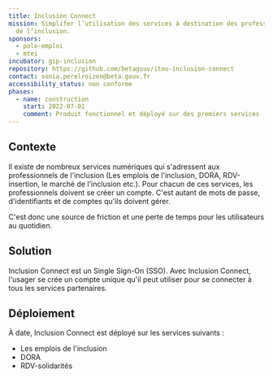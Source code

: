 ```yaml
---
title: Inclusion Connect
mission: Simplifer l’utilisation des services à destination des professionnels
  de l’inclusion.
sponsors:
  - pole-emploi
  - mtei
incubator: gip-inclusion
repository: https://github.com/betagouv/itou-inclusion-connect
contact: sonia.perelroizen@beta.gouv.fr
accessibility_status: non conforme
phases:
  - name: construction
    start: 2022-07-01
    comment: Produit fonctionnel et déployé sur des premiers services
---
```



## Contexte

Il existe de nombreux services numériques qui s﻿'adressent aux professionnels de l'inclusion (Les emplois de l'inclusion, DORA, RDV-insertion, le marché de l'inclusion etc.). Pour chacun de ces services, les professionnels doivent se créer un compte. C﻿'est autant de mots de passe, d'identifiants et de comptes qu'ils doivent gérer.

C'est donc une source de friction et une perte de temps pour les utilisateurs au quotidien.

## Solution

Inclusion Connect est un Single Sign-On (SSO). Avec Inclusion Connect, l'usager se crée un compte unique qu'il peut utiliser pour se connecter à tous les services partenaires.



## Déploiement

À date, Inclusion Connect est déployé sur les services suivants : 

* Les emplois de l'inclusion
* DORA
* RDV-solidarités
